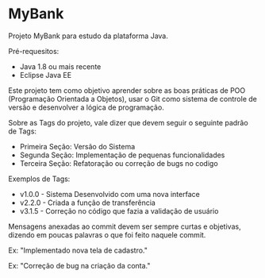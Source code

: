 # MyBank

<p>Projeto MyBank para estudo da plataforma Java.</p>
<p>Pré-requesitos:</p>
<ul>
    <li>Java 1.8 ou mais recente</li>
    <li>Eclipse Java EE</li>
</ul>
<p>Este projeto tem como objetivo aprender sobre as boas práticas de POO (Programação Orientada a Objetos), usar o Git como sistema de controle de versão e desenvolver a lógica de programação.</p>
<p>Sobre as Tags do projeto, vale dizer que devem seguir o seguinte padrão de Tags:</p>
<ul>
    <li>Primeira Seção: Versão do Sistema</li>
    <li>Segunda Seção: Implementação de pequenas funcionalidades</li>
    <li>Terceira Seção: Refatoração ou correção de bugs no codigo</li>
</ul>
<p>Exemplos de Tags:</p>
<ul>
    <li>v1.0.0 - Sistema Desenvolvido com uma nova interface</li>
    <li>v2.2.0 - Criada a função de transferência</li>
    <li>v3.1.5 - Correção no código que fazia a validação de usuário</li>
</ul>
<p>Mensagens anexadas ao commit devem ser sempre curtas e objetivas, dizendo em poucas palavras o que foi feito naquele commit.</p>
<p>Ex: "Implementado nova tela de cadastro."</p>
<p>Ex: "Correção de bug na criação da conta."</p>
